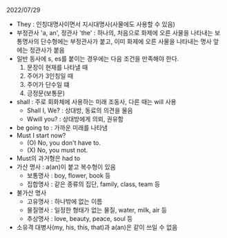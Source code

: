 2022/07/29

- They : 인칭대명사이면서 지시대명사(사물에도 사용할 수 있음)
- 부정관사 'a, an', 정관사 'the' : 하나의, 처음으로 화제에 오른 사물을 나타내는 보통명사의 단수형에는 부정관사가 붙고, 이미 화제에 오른 사물을 나타내는 명사 앞에는 정관사가 붙음
- 일반 동사에 s, es를 붙이는 경우에는 다음 조건을 만족해야 한다.
  1. 문장이 현재를 나타낼 때
  2. 주어가 3인칭일 때
  3. 주어가 단수일 떄
  4. 긍정문(보통문)
- shall : 주로 회화체에 사용하는 미래 조동사, 다른 때는 will 사용
  - Shall I, We? : 상대방, 동료의 의견을 물음
  - Wwill you? : 상대방에게 의뢰, 권유함
- be going to : 가까운 미래를 나타냄
- Must I start now?
  + (O) No, you don't have to.
  + (X) No, you must not.
- Must의 과거형은 had to
- 가산 명사 : a(an)이 붙고 복수형이 있음
  + 보통명사 : boy, flower, book 등
  + 집합명사 : 같은 종류의 집단, family, class, team 등
- 불가산 명사
  + 고유명사 : 하나밖에 없는 이름
  + 물질명사 : 일정한 형태가 없는 물질, water, milk, air 등
  + 추상명사 : love, beauty, peace, soul 등
- 소유격 대병사(my, his, this, that)과 a(an)은 같이 쓰일 수 없음